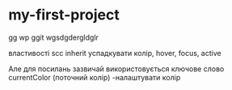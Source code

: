# my-first-project

gg wp ggit wgsdgdergldglr

властивості scc inherit успадкувати колір, hover, focus, active

Але для посилань зазвичай використовується ключове слово currentColor (поточний
колір) -налаштувати колір
